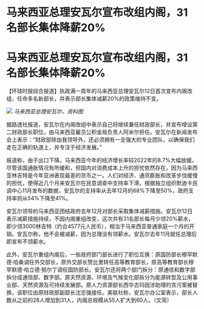 # 马来西亚总理安瓦尔宣布改组内阁，31名部长集体降薪20%

# 马来西亚总理安瓦尔宣布改组内阁，31名部长集体降薪20%

【环球时报综合报道】执政满一周年的马来西亚总理安瓦尔12日首次宣布内阁改组，任命多名新部长，并表示部长集体减薪20%的政策维持不变。

![](https://inews.gtimg.com/om_bt/OXFpuX3VnsotnPgU5pv_COlQq6jAqGRDRy6b4P68yAO8EAA/1000)
_马来西亚总理安瓦尔，资料图_

据路透社报道，安瓦尔在内阁改组中表示自己将继续兼任财政部长，并宣布增设第二财政部长职位，由马来西亚雇员公积金局负责人阿米尔担任。安瓦尔在新闻发布会上表示：“财政部除由我领导外，还必须拥有一支强大的专业团队，以确保我们走在正确的轨道上，并专注于经济发展。”

报道称，由于出口下降，马来西亚今年的经济增长率较2022年的8.7%大幅放缓。尽管该国通胀情况有所缓和，但国内对消费成本上升的担忧依然存在，因为马来西亚林吉特是今年亚洲表现最差的货币之一。人们对经济、通货膨胀和改革步伐缓慢的担忧，使得近几个月来安瓦尔在民意调查中支持率下滑。根据独立组织默迪卡民调中心11月发布的数据，安瓦尔的支持率从去年12月的68%下降至50%，政府支持率则从54%下降至41%。

安瓦尔领导的马来西亚团结政府去年12月对部长采取集体减薪措施。安瓦尔12日表示减薪措施持续，不因内阁重组改变，这次共有31名部长每月少领20%薪水，即少领3000林吉特（约合4577元人民币），相当于马来西亚普通家庭一个月的开销。安瓦尔称，他不会被减薪，因为总理没有领薪水。安瓦尔去年11月就任总理后即宣布不领薪水。

此外，安瓦尔重组内阁后，一些政府部门部长进行了职位互换：原国防部长穆罕默德·哈桑调任外交部长，原外交部长赞比里转任高等教育部长，原高等教育部长穆罕默德·哈立德·努尔丁调任国防部长。安瓦尔还将两个部门拆分：原通信和数字部拆分成通信部、数字部。原天然资源、环境及气候变化部拆分为能源转型及公用事业部、天然资源及可持续发展部。原人力资源部长西华古玛因涉助理的贪污案被替换，该职位由原财政部副部长沈志强接任。美联社称，安瓦尔办公室表示，部长人数从之前的28人增加到31人，内阁总规模从55人扩大到60人。（文简）

